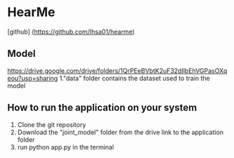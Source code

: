 # HearMe
[github] (https://github.com/Ihsa01/hearme)


## Model
https://drive.google.com/drive/folders/1QrPEeBVbtK2uF32dIlbEhVGPasOXqeou?usp=sharing
1."data" folder contains the dataset used to train the model


## How to run the application on your system
1. Clone the git repository
2. Download the "joint_model" folder from the drive link to the application folder
3. run python app.py in the terminal

